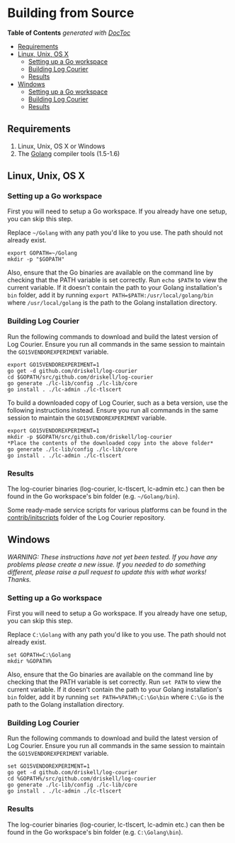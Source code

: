 # Building from Source

<!-- START doctoc generated TOC please keep comment here to allow auto update -->
<!-- DON'T EDIT THIS SECTION, INSTEAD RE-RUN doctoc TO UPDATE -->
**Table of Contents**  *generated with [DocToc](https://github.com/thlorenz/doctoc)*

- [Requirements](#requirements)
- [Linux, Unix, OS X](#linux-unix-os-x)
  - [Setting up a Go workspace](#setting-up-a-go-workspace)
  - [Building Log Courier](#building-log-courier)
  - [Results](#results)
- [Windows](#windows)
  - [Setting up a Go workspace](#setting-up-a-go-workspace-1)
  - [Building Log Courier](#building-log-courier-1)
  - [Results](#results-1)

<!-- END doctoc generated TOC please keep comment here to allow auto update -->

## Requirements

1. Linux, Unix, OS X or Windows
1. The [Golang](http://golang.org/doc/install) compiler tools (1.5-1.6)

## Linux, Unix, OS X

### Setting up a Go workspace

First you will need to setup a Go workspace. If you already have one setup, you
can skip this step.

Replace `~/Golang` with any path you'd like to you use. The path should not
already exist.

```
export GOPATH=~/Golang
mkdir -p "$GOPATH"
```

Also, ensure that the Go binaries are available on the command line by checking
that the PATH variable is set correctly. Run `echo $PATH` to view the current
variable. If it doesn't contain the path to your Golang installation's `bin`
folder, add it by running `export PATH=$PATH:/usr/local/golang/bin` where
`/usr/local/golang` is the path to the Golang installation directory.

### Building Log Courier

Run the following commands to download and build the latest version of Log
Courier. Ensure you run all commands in the same session to maintain the
`GO15VENDOREXPERIMENT` variable.

```
export GO15VENDOREXPERIMENT=1
go get -d github.com/driskell/log-courier
cd $GOPATH/src/github.com/driskell/log-courier
go generate ./lc-lib/config ./lc-lib/core
go install . ./lc-admin ./lc-tlscert
```

To build a downloaded copy of Log Courier, such as a beta version, use the
following instructions instead. Ensure you run all commands in the same session
to maintain the `GO15VENDOREXPERIMENT` variable.

```
export GO15VENDOREXPERIMENT=1
mkdir -p $GOPATH/src/github.com/driskell/log-courier
*Place the contents of the downloaded copy into the above folder*
go generate ./lc-lib/config ./lc-lib/core
go install . ./lc-admin ./lc-tlscert
```

### Results

The log-courier binaries (log-courier, lc-tlscert, lc-admin etc.) can then be
found in the Go workspace's bin folder (e.g. `~/Golang/bin`).

Some ready-made service scripts for various platforms can be found in the
[contrib/initscripts](contrib/initscripts) folder of the Log Courier repository.

## Windows

*WARNING: These instructions have not yet been tested. If you have any problems
please create a new issue. If you needed to do something different, please raise
a pull request to update this with what works! Thanks.*

### Setting up a Go workspace

First you will need to setup a Go workspace. If you already have one setup, you
can skip this step.

Replace `C:\Golang` with any path you'd like to you use. The path should not
already exist.

```
set GOPATH=C:\Golang
mkdir %GOPATH%
```

Also, ensure that the Go binaries are available on the command line by checking
that the PATH variable is set correctly. Run `set PATH` to view the current
variable. If it doesn't contain the path to your Golang installation's `bin`
folder, add it by running `set PATH=%PATH%;C:\Go\bin` where `C:\Go` is the path
to the Golang installation directory.

### Building Log Courier

Run the following commands to download and build the latest version of Log
Courier. Ensure you run all commands in the same session to maintain the
`GO15VENDOREXPERIMENT` variable.

```
set GO15VENDOREXPERIMENT=1
go get -d github.com/driskell/log-courier
cd %GOPATH%/src/github.com/driskell/log-courier
go generate ./lc-lib/config ./lc-lib/core
go install . ./lc-admin ./lc-tlscert
```

### Results

The log-courier binaries (log-courier, lc-tlscert, lc-admin etc.) can then be
found in the Go workspace's bin folder (e.g. `C:\Golang\bin`).
